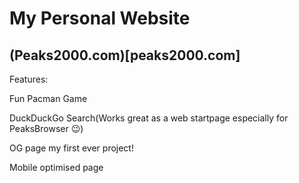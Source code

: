 <h1>My Personal Website</h1>

<h2>(Peaks2000.com)[peaks2000.com]</h2>

Features:


Fun Pacman Game 

DuckDuckGo Search(Works great as a web startpage especially for PeaksBrowser 😉)

OG page my first ever project!

Mobile optimised page 
